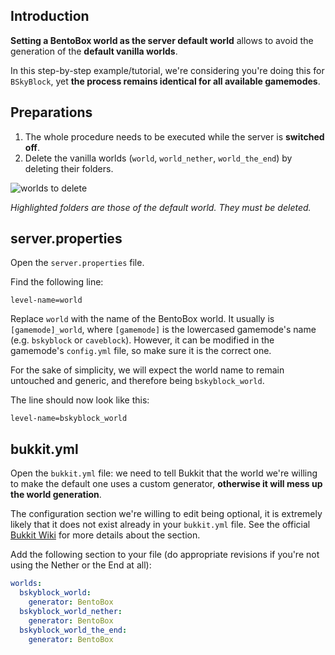## Introduction

**Setting a BentoBox world as the server default world** allows to avoid the generation of the **default vanilla worlds**.

In this step-by-step example/tutorial, we're considering you're doing this for `BSkyBlock`, yet **the process remains identical for all available gamemodes**.

## Preparations

1. The whole procedure needs to be executed while the server is **switched off**.
2. Delete the vanilla worlds (`world`, `world_nether`, `world_the_end`) by deleting their folders.

![worlds to delete](https://user-images.githubusercontent.com/20014332/62977233-bebf1180-be1e-11e9-9ec8-ddcfd3352b13.png)

*Highlighted folders are those of the default world. They must be deleted.*

## server.properties

Open the `server.properties` file.

Find the following line:
```properties
level-name=world
```

Replace `world` with the name of the BentoBox world. It usually is `[gamemode]_world`, where `[gamemode]` is the lowercased gamemode's name (e.g. `bskyblock` or `caveblock`). However, it can be modified in the gamemode's `config.yml` file, so make sure it is the correct one.

For the sake of simplicity, we will expect the world name to remain untouched and generic, and therefore being `bskyblock_world`.

The line should now look like this:
```properties
level-name=bskyblock_world
```

## bukkit.yml

Open the `bukkit.yml` file: we need to tell Bukkit that the world we're willing to make the default one uses a custom generator, **otherwise it will mess up the world generation**.

The configuration section we're willing to edit being optional, it is extremely likely that it does not exist already in your `bukkit.yml` file. See the official [Bukkit Wiki](https://bukkit.gamepedia.com/Bukkit.yml#.2AOPTIONAL.2A_worlds) for more details about the section.

Add the following section to your file (do appropriate revisions if you're not using the Nether or the End at all):
```yaml
worlds:
  bskyblock_world:
    generator: BentoBox
  bskyblock_world_nether:
    generator: BentoBox
  bskyblock_world_the_end:
    generator: BentoBox
```